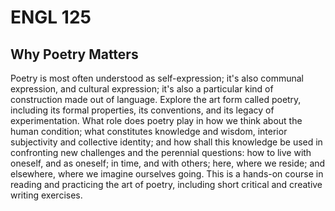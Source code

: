 # ENGL 125

## Why Poetry Matters

Poetry is most often understood as self-expression; it's also communal expression, and cultural expression; it's also a particular kind of construction made out of language. Explore the art form called poetry, including its formal properties, its conventions, and its legacy of experimentation. What role does poetry play in how we think about the human condition; what constitutes knowledge and wisdom, interior subjectivity and collective identity; and how shall this knowledge be used in confronting new challenges and the perennial questions: how to live with oneself, and as oneself; in time, and with others; here, where we reside; and elsewhere, where we imagine ourselves going. This is a hands-on course in reading and practicing the art of poetry, including short critical and creative writing exercises.

